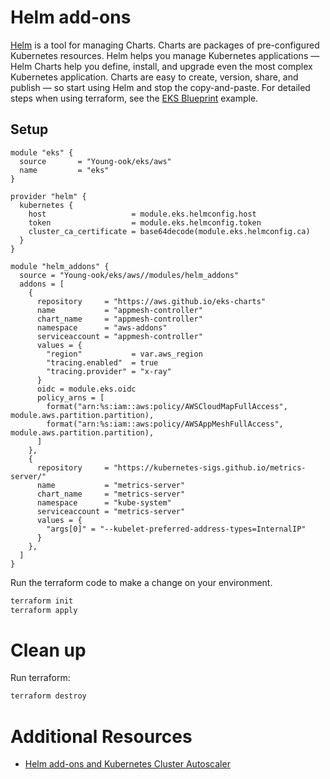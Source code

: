# Helm add-ons

[Helm](https://helm.sh/) is a tool for managing Charts. Charts are packages of pre-configured Kubernetes resources. Helm helps you manage Kubernetes applications — Helm Charts help you define, install, and upgrade even the most complex Kubernetes application. Charts are easy to create, version, share, and publish — so start using Helm and stop the copy-and-paste. For detailed steps when using terraform, see the [EKS Blueprint](https://github.com/Young-ook/terraform-aws-eks/tree/main/examples/blueprint) example. 

## Setup
```hcl
module "eks" {
  source       = "Young-ook/eks/aws"
  name         = "eks"
}

provider "helm" {
  kubernetes {
    host                   = module.eks.helmconfig.host
    token                  = module.eks.helmconfig.token
    cluster_ca_certificate = base64decode(module.eks.helmconfig.ca)
  }
}

module "helm_addons" {
  source = "Young-ook/eks/aws//modules/helm_addons"
  addons = [
    {
      repository     = "https://aws.github.io/eks-charts"
      name           = "appmesh-controller"
      chart_name     = "appmesh-controller"
      namespace      = "aws-addons"
      serviceaccount = "appmesh-controller"
      values = {
        "region"           = var.aws_region
        "tracing.enabled"  = true
        "tracing.provider" = "x-ray"
      }
      oidc = module.eks.oidc
      policy_arns = [
        format("arn:%s:iam::aws:policy/AWSCloudMapFullAccess", module.aws.partition.partition),
        format("arn:%s:iam::aws:policy/AWSAppMeshFullAccess", module.aws.partition.partition),
      ]
    },
    {
      repository     = "https://kubernetes-sigs.github.io/metrics-server/"
      name           = "metrics-server"
      chart_name     = "metrics-server"
      namespace      = "kube-system"
      serviceaccount = "metrics-server"
      values = {
        "args[0]" = "--kubelet-preferred-address-types=InternalIP"
      }
    },
  ]
}
```

Run the terraform code to make a change on your environment.
```sh
terraform init
terraform apply
```

# Clean up
Run terraform:
```sh
terraform destroy
```

# Additional Resources
- [Helm add-ons and Kubernetes Cluster Autoscaler](https://docs.aws.amazon.com/prescriptive-guidance/latest/containers-provision-eks-clusters-terraform/helm-add-ons.html)
